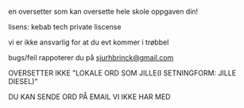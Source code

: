 en oversetter som kan oversette hele skole oppgaven din!

lisens: kebab tech private liscense

vi er ikke ansvarlig for at du evt kommer i trøbbel

bugs/feil rappoterer du på sjurhbrinck@gmail.com

OVERSETTER IKKE "LOKALE ORD SOM JILLE(I SETNINGFORM: JILLE DIESEL)"

DU KAN SENDE ORD PÅ EMAIL VI IKKE HAR MED
